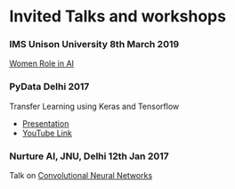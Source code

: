 # Invited Talks and workshops

### IMS Unison University 8th March 2019
[Women Role in AI](https://drive.google.com/file/d/1iCNKjr-X-KvHuYv_RndG9P7Q3bvaMPS3/view?usp=sharing)


### PyData Delhi 2017
Transfer Learning using Keras and Tensorflow
* [Presentation](https://github.com/amita-kapoor/Invited_Talks/blob/master/PyData%20Delhi%202017/Transfer%20Learning%20Using%20Keras%20and%20Tensorflow.pdf)
* [YouTube Link](https://www.youtube.com/watch?v=aTtH4lgU2qQ&feature=youtu.be&t=6h41m56s&lipi=urn%3Ali%3Apage%3Ad_flagship3_profile_view_base_recent_activity_details_all%3B71JVrIPYSsekfllxF%2FsgIg%3D%3D)

### Nurture  AI, JNU, Delhi 12th Jan 2017
Talk on [Convolutional Neural Networks](https://github.com/amita-kapoor/Invited_Talks/blob/master/NurtureAI.pdf)


